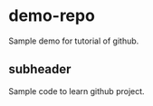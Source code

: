 # demo-repo

Sample demo for tutorial of github.

## subheader

Sample code to learn github project.
